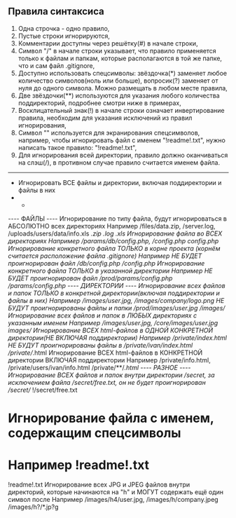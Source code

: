 ## Правила синтаксиса

 1. Одна строчка - одно правило,
 2. Пустые строки игнорируются,
 3. Комментарии доступны через решётку(#) в начале строки,
 4. Символ "/" в начале строки указывает, что правило применяется только к файлам и папкам, которые располагаются в той же папке, что и сам файл .gitignore,
 5. Доступно использовать спецсимволы: звёздочка(*) заменяет любое количество символов(ноль или больше), вопросик(?) заменяет от нуля до одного символа. Можно размещать в любом месте правила,
 6. Две звёздочки(**) используются для указания любого количества поддиректорий, подробнее смотри ниже в примерах,
 7. Восклицательный знак(!) в начале строки означает инвертирование правила, необходим для указания исключений из правил игнорирования,
 8. Символ "\" используется для экранирования спецсимволов, например, чтобы игнорировать файл с именем "!readme!.txt", нужно написать такое правило: "\!readme!.txt",
 9. Для игнорирования всей директории, правило должно оканчиваться на слэш(/), в противном случае правило считается именем файла.
 
--- 

- Игнорировать ВСЕ файлы и директории, включая поддиректории и файлы в них
- *
---- ФАЙЛЫ ----
Игнорирование по типу файла, будут игнорироваться в АБСОЛЮТНО всех директориях
Например /files/data.zip, /server.log, /uploads/users/data/info.xls
*.zip
*.log
*.xls
Игнорирование файла во ВСЕХ директориях
Например /params/db/config.php, /config.php
config.php
Игнорирование конкретного файла ТОЛЬКО в корне проекта
(корнём считается расположение файла .gitignore)
Например НЕ БУДЕТ проигнорирован файл /db/config.php
/config.php
Игнорирование конкретного файла ТОЛЬКО в указанной директории
Например НЕ БУДЕТ проигнорирован файл /prod/params/config.php
/params/config.php
---- ДИРЕКТОРИИ ----
Игнорирование всех файлов и папок ТОЛЬКО в конкретной директории(включая поддиректории и файлы в них)
Например /images/user.jpg, /images/company/logo.png
НЕ БУДУТ проигнорированы файлы и папки /prod/images/user.jpg
/images/*
Игнорирование всех файлов и папок в ЛЮБЫХ директориях с указанным именем
Например /images/user.jpg, /core/images/user.jpg
images/*
Игнорирование ВСЕХ html-файлов в ОДНОЙ КОНКРЕТНОЙ директории(НЕ ВКЛЮЧАЯ поддиректории)
Например /private/index.html
НЕ БУДУТ проигнорированы файлы в /private/ivan/index.html
/private/*.html
Игнорирование ВСЕХ html-файлов в КОНКРЕТНОЙ директории ВКЛЮЧАЯ поддиректории
Например /private/info.html, /private/users/ivan/info.html
/private/**/*.html
---- РАЗНОЕ ----
Игнорирование ВСЕХ файлов и папок внутри директории /secret,
за исключением файла /secret/free.txt, он не будет проигнорирован
/secret/*
!/secret/free.txt
# Игнорирование файла с именем, содержащим спецсимволы
# Например !readme!.txt
\!readme!.txt
Игнорирование всех JPG и JPEG файлов внутри директорий, которые начинаются на "h" и МОГУТ содержать ещё один символ после
Например /images/h4/user.jpg, /images/h/company.jpeg
/images/h?/*.jp?g
